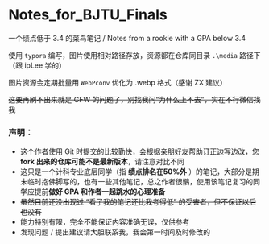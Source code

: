 # Notes_for_BJTU_Finals
一个绩点低于 3.4 的菜鸟笔记 / Notes from a rookie with a GPA below 3.4

使用 `typora` 编写，图片使用相对路径存放，资源都在仓库同目录 `.\media` 路径下（跟 ipLee 学的）

图片资源会定期批量用 `WebPconv` 优化为 .webp 格式（感谢 ZX 建议）

~~这要再刷不出来就是 GFW 的问题了，别找我问“为什么上不去”，实在不行微信找我~~

### 声明：

- 这个作者使用 Git 时提交的比较勤快，会根据亲朋好友帮助订正边写边改，您 **fork 出来的仓库可能不是最新版本**，请注意对比不同
- 这只是一个计科专业底层同学（指 **绩点排名在50%外** ）的笔记，大部分是期末临时抱佛脚写的，也有一些其他笔记，总之作者很鶸，使用该笔记复习的同学应提前**做好 GPA 和作者一起跳水的心理准备**
- ~~虽然目前还没出现过 “看了我的笔记还比我考得低” 的受害者，但不保证以后也没有~~
- 能力特别有限，完全不能保证内容准确无误，仅供参考
- 发现问题 / 提出建议请大胆联系我，我会第一时间及时修改的



